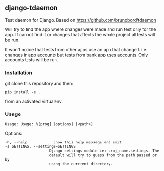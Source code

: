 ## django-tdaemon

Test daemon for Django. Based on https://github.com/brunobord/tdaemon

Will try to find the app where changes were made and run test only for the app.
If cannot find it or changes that affects the whole project all tests will be run.

It won't notice that tests from other apps use an app that changed.
i.e: changes in app accounts but tests from bank app uses accounts.
Only accounts tests will be run.

### Installation

git clone this repository and then:

    pip install -e .

from an activated virtualenv.

### Usage

    Usage: Usage: %[prog] [options] [<path>]

Options:

    -h, --help            show this help message and exit
    -s SETTINGS, --settings=SETTINGS
                        Django settings module ie: proj_name.settings. The
                        default will try to guess from the path passed or by
                        using the currrent directory.
